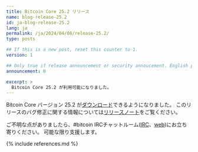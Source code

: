 ```yaml
---
title: Bitcoin Core 25.2 リリース
name: blog-release-25.2
id: ja-blog-release-25.2
lang: ja
permalink: /ja/2024/04/08/release-25.2/
type: posts

## If this is a new post, reset this counter to 1.
version: 1

## Only true if release announcement or security annoucement. English posts only
announcement: 0

excerpt: >
  Bitcoin Core 25.2 が利用可能になりました。
---
```

Bitcoin Core バージョン 25.2 が[ダウンロード][download page]できるようになりました。
このリリースのバグ修正に関する情報については[リリースノート][release notes]をご覧ください。

ご不明な点がありましたら、#bitcoin IRCチャットルーム([IRC][irc]、[web][web irc])にお立ち寄りください。
可能な限り支援します。

[release notes]: /ja/releases/25.2/
[IRC]: irc://irc.libera.chat/bitcoin
[web irc]: https://web.libera.chat/#bitcoin
[download page]: /ja/download

{% include references.md %}
